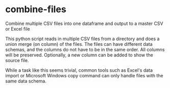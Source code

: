 # combine-files
Combine multiple CSV files into one dataframe and output to a master CSV or Excel file

This python script reads in multiple CSV files from a directory and does a union merge (on column) of the files. The files can have different data schemas, and the columns do not have to be in the same order. All columns will be preserved. Optionally, a new column can be added to show the source file.

While a task like this seems trivial, common tools such as Excel's data import or Microsoft Windows copy command can only handle files with the same data schema.  
